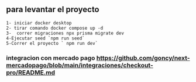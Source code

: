 ## para levantar el proyecto

    1- iniciar docker desktop
    2- tirar comando docker compose up -d
    3-  correr migraciones npx prisma migrate dev
    4-Ejecutar seed `npm run seed`
    5-Correr el proyecto ` npm run dev`

### integracion con mercado pago https://github.com/goncy/next-mercadopago/blob/main/integraciones/checkout-pro/README.md
